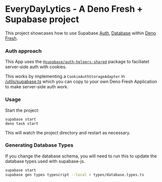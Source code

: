 # EveryDayLytics - A Deno Fresh + Supabase project

This project showcases how to use Supabase [Auth](https://supabase.com/auth),
[Database](https://supabase.com/database) within
[Deno Fresh](https://fresh.deno.dev/).

### Auth approach

This App uses the
[`@supabase/auth-helpers-shared`](https://github.com/supabase/auth-helpers/releases/tag/%40supabase%2Fauth-helpers-shared%400.4.0)
package to faciliatet server-side auth with cookies.

This works by implementing a `CookieAuthStorageAdapter` in
[/utils/supabase.ts](/utils/supabase.ts) which you can copy to your own Deno
Fresh Application to make server-side auth work.

### Usage

Start the project:

```
supabase start
deno task start
```

This will watch the project directory and restart as necessary.

### Generating Database Types

If you change the database schema, you will need to run this to update the
database types used with supabase-js.

```bash
supabase start
supabase gen types typescript --local > types/database.types.ts
```
